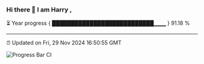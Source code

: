 ### Hi there 👋 I am Harry , 

⏳ Year progress { ███████████████████████████▁▁▁ } 91.18 %

---

⏰ Updated on Fri, 29 Nov 2024 16:50:55 GMT

![Progress Bar CI](https://github.com/duykhang68/duykhang68/workflows/Progress%20Bar%20CI/badge.svg)
